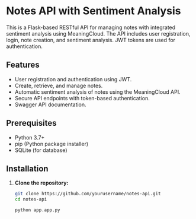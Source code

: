 # Notes API with Sentiment Analysis

This is a Flask-based RESTful API for managing notes with integrated sentiment analysis using MeaningCloud.
The API includes user registration, login, note creation, and sentiment analysis. 
JWT tokens are used for authentication.

## Features

- User registration and authentication using JWT.
- Create, retrieve, and manage notes.
- Automatic sentiment analysis of notes using the MeaningCloud API.
- Secure API endpoints with token-based authentication.
- Swagger API documentation.

## Prerequisites

- Python 3.7+
- pip (Python package installer)
- SQLite (for database)

## Installation

1. **Clone the repository:**
   ```bash
   git clone https://github.com/yourusername/notes-api.git
   cd notes-api

   python app.app.py
